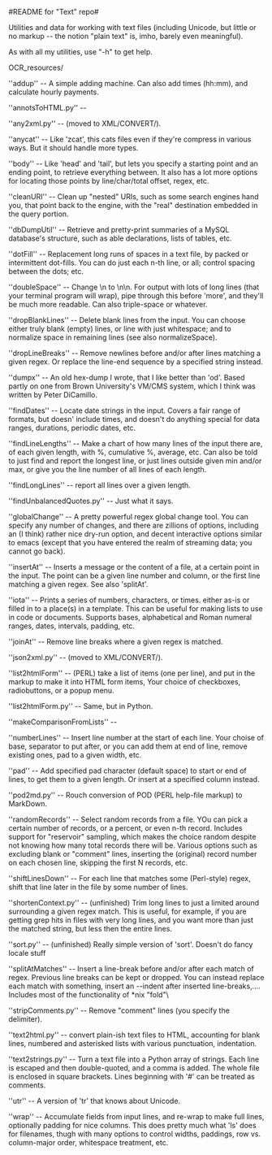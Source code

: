 #README for "Text" repo#

Utilities and data for working with text files (including Unicode, but little or
no markup -- the notion "plain text" is, imho, barely even meaningful).

As with all my utilities, use "-h" to get help.


OCR_resources/

''addup'' --  A simple adding machine. Can also add times (hh:mm), and calculate
hourly payments.

''annotsToHTML.py'' --

''any2xml.py'' --  (moved to XML/CONVERT/).

''anycat'' --  Like 'zcat', this cats files even if they're compress in various ways.
But it should handle more types.

''body'' --  Like 'head' and 'tail', but lets you specify a starting point and an
ending point, to retrieve everything between. It also has a lot more options
for locating those points by line/char/total offset, regex, etc.

''cleanURI'' --  Clean up "nested" URIs, such as some search engines hand you, that
point back to the engine, with the "real" destination embedded in the query
portion.

''dbDumpUtil'' --  Retrieve and pretty-print summaries of a MySQL database's structure,
such as able declarations, lists of tables, etc.

''dotFill'' --  Replacement long runs of spaces in a text file, by packed or
intermittent dot-fills. You can do just each n-th line, or all; control
spacing between the dots; etc.

''doubleSpace'' --  Change \n to \n\n. For output with lots of long lines (that your
terminal program will wrap), pipe through this before 'more', and they'll be
much more readable. Can also triple-space or whatever.

''dropBlankLines'' --  Delete blank lines from the input. You can choose either
truly blank (empty) lines, or line with just whitespace; and to normalize space
in remaining lines (see also normalizeSpace).

''dropLineBreaks'' --  Remove newlines before and/or after lines matching a given
regex. Or replace the line-end sequence by a specified string instead.

''dumpx'' --  An old hex-dump I wrote, that I like better than 'od'. Based partly on
one from Brown University's VM/CMS system, which I think was written by
Peter DiCamillo.

''findDates'' --  Locate date strings in the input. Covers a fair range of formats,
but doesn' include times, and doesn't do anything special for data ranges,
durations, periodic dates, etc.

''findLineLengths'' --  Make a chart of how many lines of the input there are, of
each given length, with %, cumulative %, average, etc. Can also be told to
just find and report the longest line, or just lines outside given min and/or max,
or give you the line number of all lines of each length.

''findLongLines'' --  report all lines over a given length.

''findUnbalancedQuotes.py'' --  Just what it says.

''globalChange'' --  A pretty powerful regex global change tool. You can specify any
number of changes, and there are zillions of options, including an (I think)
rather nice dry-run option, and decent interactive options similar to emacs
(except that you have entered the realm of streaming data; you cannot go back).

''insertAt'' --  Inserts a message or the content of a file, at a certain point in the
       input. The point can be a given line number and column, or the first
       line matching a given regex. See also 'splitAt'.

''iota'' --  Prints a series of numbers, characters, or times.  either as-is or
       filled in to a place(s) in a template.  This can be useful for making
       lists to use in code or documents. Supports bases, alphabetical and
       Roman numeral ranges, dates, intervals, padding, etc.

''joinAt'' --  Remove line breaks where a given regex is matched.

''json2xml.py'' --  (moved to XML/CONVERT/).

''list2htmlForm'' --  (PERL) take a list of items (one per line), and put in the markup
to make it into HTML form items, Your choice of checkboxes, radiobuttons, or
a popup menu.

''list2htmlForm.py'' --  Same, but in Python.

''makeComparisonFromLists'' --

''numberLines'' --  Insert line number at the start of each line. Your choise of base,
separator to put after, or you can add them at end of line, remove existing ones,
pad to a given width, etc.

''pad'' --  Add specified pad character (default space) to start or end of lines,
to get them to a given length. Or insert at a specified column instead.

''pod2md.py'' --  Rouch conversion of POD (PERL help-file markup) to MarkDown.

''randomRecords'' --  Select random records from a file. YOu can pick a certain number
of records, or a percent, or even n-th record. Includes support for "reservoir"
sampling, which makes the choice random despite not knowing how many total
records there will be. Various options such as excluding blank or "comment" lines,
inserting the (original) record number on each chosen line, skipping the first
N records, etc.

''shiftLinesDown'' --  For each line that matches some (Perl-style) regex, shift that line
       later in the file by some number of lines.

''shortenContext.py'' --  (unfinished) Trim long lines to just a limited around surrounding a
given regex match.
This is useful, for example, if you are getting grep hits in files with
very long lines, and you want more than just the matched string, but less
then the entire lines.

''sort.py'' --   (unfinished) Really simple version of 'sort'. Doesn't do fancy locale
stuff

''splitAtMatches'' --  Insert a line-break before and/or after each match of regex. Previous line breaks
       can be kept or dropped. You can instead replace each match with something,
       insert an --indent after inserted line-breaks,....
       Includes most of the functionality of *nix "fold"\

''stripComments.py'' --  Remove "comment" lines (you specify the delimiter).

''text2html.py'' --  convert plain-ish text files to HTML, accounting for blank lines,
numbered and asterisked lists with various punctuation, indentation.

''text2strings.py'' --  Turn a text file into a Python array of strings.
Each line is escaped and then double-quoted, and a comma is added.
The whole file is enclosed in square brackets.
Lines beginning with '#' can be treated as comments.

''utr'' --  A version of 'tr' that knows about Unicode.

''wrap'' --  Accumulate fields from input lines, and re-wrap to make full lines,
       optionally padding for nice columns. This does pretty much what 'ls' does
       for filenames, thugh with many options to control widths, paddings,
       row vs. column-major order, whitespace treatment, etc.

